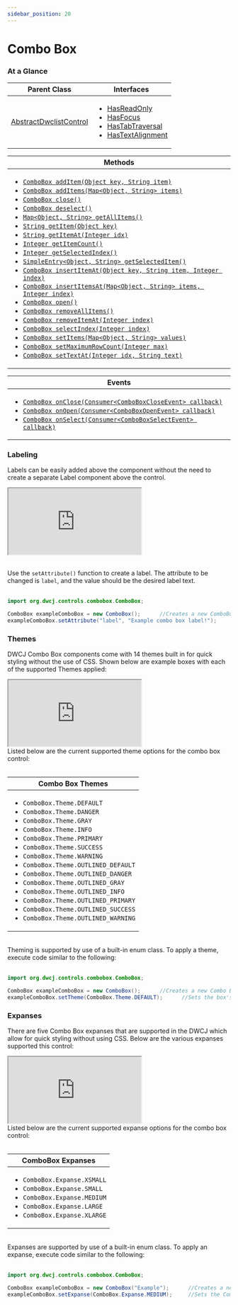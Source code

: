 ```yaml
---
sidebar_position: 20 
---
```


# Combo Box

### At a Glance

|Parent Class| Interfaces |
|------------|------------|
|[AbstractDwclistControl](#)| <ul><li>[HasReadOnly](#)</li><li>[HasFocus](#)</li><li>[HasTabTraversal](#)</li><li>[HasTextAlignment](#)</li></ul>|

| Methods |
|------------|
| <ul><li>[`ComboBox addItem(Object key, String item)`](#)</li><li>[`ComboBox addItems(Map<Object, String> items)`](#)</li><li>[`ComboBox close()`](#)</li><li>[`ComboBox deselect()`](#)</li><li>[`Map<Object, String> getAllItems()`](#)</li><li>[`String getItem(Object key)`](#)</li><li>[`String getItemAt(Integer idx)`](#)</li><li>[`Integer getItemCount()`](#)</li><li>[`Integer getSelectedIndex()`](#)</li><li>[`SimpleEntry<Object, String> getSelectedItem()`](#)</li><li>[`ComboBox insertItemAt(Object key, String item, Integer index)`](#)</li><li>[`ComboBox insertItemsAt(Map<Object, String> items, Integer index)`](#)</li><li>[`ComboBox open()`](#)</li><li>[`ComboBox removeAllItems()`](#)</li><li>[`ComboBox removeItemAt(Integer index)`](#)</li><li>[`ComboBox selectIndex(Integer index)`](#)</li><li>[`ComboBox setItems(Map<Object, String> values)`](#)</li><li>[`ComboBox setMaximumRowCount(Integer max)`](#)</li><li>[`ComboBox setTextAt(Integer idx, String text)`](#)</li></ul>|


| Events |
|------------|
| <ul><li>[`ComboBox onClose(Consumer<ComboBoxCloseEvent> callback)`](#)</li><li>[`ComboBox onOpen(Consumer<ComboBoxOpenEvent> callback)`](#)</li><li>[`ComboBox onSelect(Consumer<ComboBoxSelectEvent> callback)`](#)</li></ul> |


### Labeling

Labels can be easily added above the component without the need to create a separate Label component above the control. 

<iframe 
loading="lazy"
src='http://localhost:8888/webapp/dwcj_control_demos?class=org.dwcj.control_demos.comboboxdemos.ComboboxLabelDemo' 
style={{"width": "100%", "height":"100px"}}></iframe><br/><br />

Use the `setAttribute()` function to create a label. The attribute to be changed is `label`, and the value should be the desired label text.  <br/><br />

```java
import org.dwcj.controls.combobox.ComboBox;

ComboBox exampleComboBox = new ComboBox();      //Creates a new ComboBox
exampleComboBox.setAttribute("label", "Example combo box label!");     //Gives the combo box a label with the provided text
```

### Themes

DWCJ Combo Box components come with 14 themes built in for quick styling without the use of CSS.
Shown below are example boxes with each of the supported Themes applied: <br/>
<iframe 
loading="lazy"
src='http://localhost:8888/webapp/dwcj_control_demos?class=org.dwcj.control_demos.comboboxdemos.ComboboxThemeDemo' 
style={{"width": "100%", "height" : "170px"}}></iframe><br/>
Listed below are the current supported theme options for the combo box control:<br/><br/>

|Combo Box Themes|
|-|
|<ul><li>```ComboBox.Theme.DEFAULT```</li><li>```ComboBox.Theme.DANGER```</li><li>```ComboBox.Theme.GRAY```</li><li>```ComboBox.Theme.INFO```</li><li>```ComboBox.Theme.PRIMARY```</li><li>```ComboBox.Theme.SUCCESS```</li><li>```ComboBox.Theme.WARNING```</li><li>```ComboBox.Theme.OUTLINED_DEFAULT```</li><li>```ComboBox.Theme.OUTLINED_DANGER```</li><li>```ComboBox.Theme.OUTLINED_GRAY```</li><li>```ComboBox.Theme.OUTLINED_INFO```</li><li>```ComboBox.Theme.OUTLINED_PRIMARY```</li><li>```ComboBox.Theme.OUTLINED_SUCCESS```</li><li>```ComboBox.Theme.OUTLINED_WARNING```</li></ul>|

<br/>Theming is supported by use of a built-in enum class. To apply a theme, execute code similar to the following: <br/><br />

```java
import org.dwcj.controls.combobox.ComboBox;

ComboBox exampleComboBox = new ComboBox();      //Creates a new Combo Box with the text "example"
exampleComboBox.setTheme(ComboBox.Theme.DEFAULT);      //Sets the box's theme to be the default theme.
```


### Expanses
There are five Combo Box expanses that are supported in the DWCJ which allow for quick styling without using CSS.
Below are the various expanses supported this control: <br/>
<iframe 
loading="lazy"
src='http://localhost:8888/webapp/dwcj_control_demos?class=org.dwcj.control_demos.comboboxdemos.ComboboxExpanseDemo' 
style={{"width": "100%", "height" : "120px"}}></iframe><br/>
Listed below are the current supported expanse options for the combo box control:<br/><br/>

|ComboBox Expanses|
|-|
|<ul><li>```ComboBox.Expanse.XSMALL```</li><li>```ComboBox.Expanse.SMALL```</li><li>```ComboBox.Expanse.MEDIUM```</li><li>```ComboBox.Expanse.LARGE```</li><li>```ComboBox.Expanse.XLARGE```</li></ul>|

<br/>Expanses are supported by use of a built-in enum class. To apply an expanse, execute code similar to the following: <br/><br />

```java
import org.dwcj.controls.combobox.ComboBox;

ComboBox exampleComboBox = new ComboBox("Example");      //Creates a new ComboBox with the text "example"
exampleComboBox.setExpanse(ComboBox.Expanse.MEDIUM);     //Sets the ComboBox's expanse to the medium size.
```